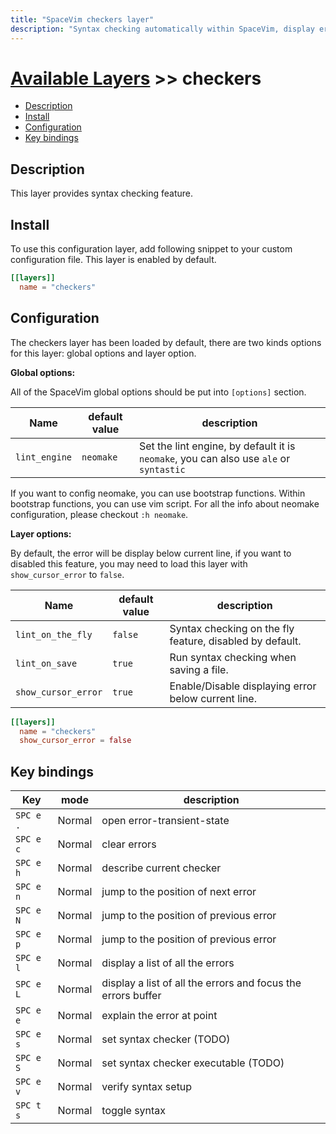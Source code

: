 ```yaml
---
title: "SpaceVim checkers layer"
description: "Syntax checking automatically within SpaceVim, display error on the sign column and statusline."
---
```


# [Available Layers](../) >> checkers

<!-- vim-markdown-toc GFM -->

- [Description](#description)
- [Install](#install)
- [Configuration](#configuration)
- [Key bindings](#key-bindings)

<!-- vim-markdown-toc -->

## Description

This layer provides syntax checking feature.

## Install

To use this configuration layer, add following snippet to your custom configuration file.
This layer is enabled by default.

```toml
[[layers]]
  name = "checkers"
```

## Configuration

The checkers layer has been loaded by default, there are two kinds options for this layer:
global options and layer option.

**Global options:**

All of the SpaceVim global options should be put into `[options]` section.

| Name          | default value | description                                                                            |
| ------------- | ------------- | -------------------------------------------------------------------------------------- |
| `lint_engine` | `neomake`     | Set the lint engine, by default it is `neomake`, you can also use `ale` or `syntastic` |

If you want to config neomake, you can use bootstrap functions. Within bootstrap functions,
you can use vim script. For all the info about neomake configuration, please checkout `:h neomake`.

**Layer options:**

By default, the error will be display below current line, if you want to disabled this
feature, you may need to load this layer with `show_cursor_error` to `false`.

| Name                | default value | description                                              |
| ------------------- | ------------- | -------------------------------------------------------- |
| `lint_on_the_fly`   | `false`       | Syntax checking on the fly feature, disabled by default. |
| `lint_on_save`      | `true`        | Run syntax checking when saving a file.                  |
| `show_cursor_error` | `true`        | Enable/Disable displaying error below current line.      |

```toml
[[layers]]
  name = "checkers"
  show_cursor_error = false
```

## Key bindings

| Key       | mode   | description                                                  |
| --------- | ------ | ------------------------------------------------------------ |
| `SPC e .` | Normal | open error-transient-state                                   |
| `SPC e c` | Normal | clear errors                                                 |
| `SPC e h` | Normal | describe current checker                                     |
| `SPC e n` | Normal | jump to the position of next error                           |
| `SPC e N` | Normal | jump to the position of previous error                       |
| `SPC e p` | Normal | jump to the position of previous error                       |
| `SPC e l` | Normal | display a list of all the errors                             |
| `SPC e L` | Normal | display a list of all the errors and focus the errors buffer |
| `SPC e e` | Normal | explain the error at point                                   |
| `SPC e s` | Normal | set syntax checker (TODO)                                    |
| `SPC e S` | Normal | set syntax checker executable (TODO)                         |
| `SPC e v` | Normal | verify syntax setup                                          |
| `SPC t s` | Normal | toggle syntax                                                |
